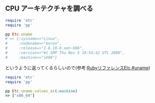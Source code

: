 ## CPU アーキテクチャを調べる

``` ruby
require 'etc'
require 'pp'

pp Etc.uname
# => {:sysname=>"Linux",
#     :nodename=>"boron",
#     :release=>"2.6.18-6-xen-686",
#     :version=>"#1 SMP Thu Nov 5 19:54:42 UTC 2009",
#     :machine=>"i686"}
```
というように返ってくるらしいので(参考:[RubyリファレンスEtc.#uname](https://docs.ruby-lang.org/ja/latest/method/Etc/m/uname.html))

``` ruby
require 'etc'
require 'pp'

pp Etc.uname.values_at(:machine)
=> ["x86_64"]
```
